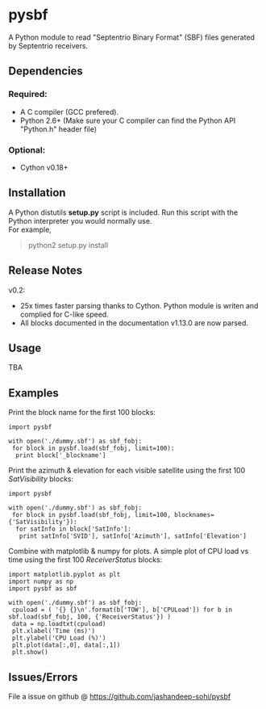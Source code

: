 # pysbf
A Python module to read "Septentrio Binary Format" (SBF) files generated by Septentrio receivers.

## Dependencies
### Required:
* A C compiler (GCC prefered).
* Python 2.6+ (Make sure your C compiler can find the Python API "Python.h" header file)
### Optional:
* Cython v0.18+ 


## Installation
A Python distutils **setup.py** script is included.
Run this script with the Python interpreter you would normally use.  
For example,
>python2 setup.py install

## Release Notes
v0.2:
* 25x times faster parsing thanks to Cython. Python module is writen and complied for C-like speed.
* All blocks documented in the documentation v1.13.0 are now parsed.

## Usage
TBA


## Examples
Print the block name for the first 100 blocks:

    import pysbf
    
    with open('./dummy.sbf') as sbf_fobj:
     for block in pysbf.load(sbf_fobj, limit=100):
      print block['_blockname']
      
Print the azimuth & elevation for each visible satellite using the first 100 *SatVisibility* blocks:

    import pysbf
    
    with open('./dummy.sbf') as sbf_fobj:
     for block in pysbf.load(sbf_fobj, limit=100, blocknames={'SatVisibility'}):
      for satInfo in block['SatInfo']:
       print satInfo['SVID'], satInfo['Azimuth'], satInfo['Elevation']

Combine with matplotlib & numpy for plots. A simple plot of CPU load vs time using the first 100 *ReceiverStatus* blocks:

    import matplotlib.pyplot as plt
    import numpy as np
    import pysbf as sbf
    
    with open('./dummy.sbf') as sbf_fobj:
     cpuload = ( '{} {}\n'.format(b['TOW'], b['CPULoad']) for b in sbf.load(sbf_fobj, 100, {'ReceiverStatus'}) )
     data = np.loadtxt(cpuload)
     plt.xlabel('Time (ms)')
     plt.ylabel('CPU Load (%)')
     plt.plot(data[:,0], data[:,1])
     plt.show()
     
## Issues/Errors
File a issue on github @ https://github.com/jashandeep-sohi/pysbf

